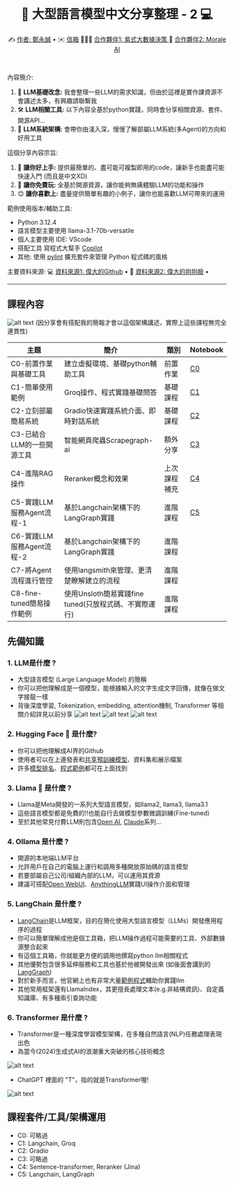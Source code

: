 <div align="center">
  <h1>🤖 大型語言模型中文分享整理 - 2 💻</h1>
  <p align="center">
    ✍️ <a href="https://hackmd.io/@pputzh5cRhi6gZI0csfiyA/H1ejIyxHR"> 作者: 鄭永誠</a> • 
    ✉️ <a href="mailto:jason0304050607@gmail.com">信箱</a> 
    🧑‍🤝‍🧑 <a href="https://www.dalabx.com.tw//"> 合作夥伴1: 紫式大數據決策 </a>
    👫 <a href="https://moraleai.com/"> 合作夥伴2: Morale AI </a>
  </p>
</div>
<br/>

內容簡介:
1. 🍻 **LLM基礎改念:** 我會整理一些LLM的需求知識，但由於這裡是實作課資源不會講述太多，有興趣請聯繫我
2. 🛠️ **LLM相關工具:** 以下內容全基於python實踐，同時會分享相關資源、套件、開源API...
3. 💬 **LLM系統架構:** 會帶你由淺入深，慢慢了解部屬LLM系統(多Agent)的方向和好用工具


這個分享內容宗旨:
1. 🧩 **讓你好上手:** 提供最簡單的、盡可能可複製即用的code，讓新手也能盡可能快速入門 (而且是中文XD)
2. 🎈 **讓你免費玩:** 全基於開源資源，讓你能夠無痛體驗LLM的功能和操作
3. 😊 **讓你喜歡上:** 盡量提供簡單有趣的小例子，讓你也能喜歡LLM可帶來的運用

範例使用版本/輔助工具:
- Python 3.12.4
- 語言模型主要使用 llama-3.1-70b-versatile
- 個人主要使用 IDE: VScode
- 搭配工具 寫程式大幫手 [Copilot](https://github.com/features/copilot)
- 其他: 使用 [pylint](https://code.visualstudio.com/docs/python/linting) 擴充套件來管理 Python 程式碼的風格

主要資料來源:
  💻 <a href="https://github.com/">資料來源1: 偉大的Github</a> • 
  🤗 <a href="https://huggingface.co/">資料來源2: 偉大的抱抱臉</a> • 

---------------
  

## 課程內容
![alt text](images/image.png)
(因分享會有搭配我的簡報才會以這個架構講述，實際上這些課程無完全連貫性)

| 主題 | 簡介 | 類別 | Notebook |
|----------|-------------|----------|----------|
| C0-前置作業與基礎工具|建立虛擬環境、基礎python輔助工具| 前置作業 |[C0](C0-Basic_info.ipynb)|
| C1-簡單使用範例|Groq操作、程式實踐基礎問答| 基礎課程 |[C1](C1-Get_start_with_groq.ipynb)|
| C2-立刻部屬簡易系統|Gradio快速實踐系統介面、即時對話系統| 基礎課程 |[C2](C2-Create_llm_ui.ipynb) |
| C3-已結合LLM的一些開源工具|智能網頁爬蟲Scrapegraph-ai| 額外分享 |[C3](C3-Ai_tools.ipynb)|
| C4-進階RAG操作|Reranker概念和效果| 上次課程補充 |[C4](C4-Advanced_rag.ipynb)|
| C5-實踐LLM服務Agent流程-1|基於Langchain架構下的LangGraph實踐| 進階課程 |[C5](C5-Agent_flow.ipynb)|
| C6-實踐LLM服務Agent流程-2|基於Langchain架構下的LangGraph實踐| 進階課程 ||
| C7-將Agent流程進行管控|使用langsmith來管理、更清楚瞭解建立的流程| 進階課程 ||
| C8-fine-tuned簡易操作範例|使用Unsloth簡易實踐fine tuned(只放程式碼、不實際運行)| 進階課程 ||


## 先備知識
### 1. LLM是什麼 ?
- 大型語言模型 (Large Language Model) 的簡稱
- 你可以把他理解成是一個模型，能根據輸入的文字生成文字回傳，就像在做文字接龍一樣
- 背後深度學習, Tokenization, embedding, attention機制, Transformer 等相關介紹詳見以前分享
![alt text](images/image-2.png)
![alt text](images/image-3.png)
![alt text](images/image-5.png)

### 2. Hugging Face 🤗 是什麼?
- 你可以把他理解成AI界的Github
- 使用者可以在上邊發表和[共享預訓練模型](https://huggingface.co/docs/transformers/model_sharing)、資料集和展示檔案
- 許多[模型排名](https://huggingface.co/spaces/open-llm-leaderboard/open_llm_leaderboard)、[程式範例](https://huggingface.co/docs/transformers/llm_tutorial)都可在上面找到

### 3. Llama 🦙 是什麼 ?
- Llama是Meta開發的一系列大型語言模型，如llama2, llama3, llama3.1
- 這些語言模型都是免費的!!也能自行去做模型參數微調訓練(Fine-tuned)
- 至於其他常見付費LLM則包含[Open AI](https://openai.com/index/openai-api/), [Claude](https://www.anthropic.com/api)系列...

### 4. Ollama 是什麼 ?
- 開源的本地端LLM平台
- 允許用戶在自己的電腦上運行和調用多種開放原始碼的語言模型
- 若要部屬自己公司/組織內部的LLM，可以運用其資源
- 建議可搭配[Open WebUI](https://docs.openwebui.com/)、[AnythingLLM](https://anythingllm.com/)實踐UI操作介面和管理

### 5. LangChain 是什麼 ?
- [LangChain](https://python.langchain.com/v0.2/docs/introduction/)是LLM框架，目的在簡化使用大型語言模型（LLMs）開發應用程序的過程
- 你可以簡單理解成他是個工具箱，把LLM操作過程可能需要的工具、外部數據源整合起來
- 有這個工具箱，你就能更方便的調用他撰寫python llm相關程式
- 其他優勢包含很多延伸服務和工具也基於他被開發出來 (如後面會講到的[LangGraph](https://langchain-ai.github.io/langgraph/))
- 對於新手而言，他官網上也有非常大量[範例程式](https://python.langchain.com/v0.2/docs/tutorials/llm_chain/)輔助你實踐llm
- 其他常用框架還有LlamaIndex，其更擅長處理文本(e.g.非結構資訊)、自定義知識庫、有多種索引查詢功能

### 6. Transformer 是什麼 ?
- Transformer是一種深度學習模型架構，在多種自然語言(NLP)任務處理表現出色
- 為當今(2024)生成式AI的浪潮重大突破的核心技術概念

![alt text](images/image-6.png)

- ChatGPT 裡面的 "T"，指的就是Transformer喔!

![alt text](images/image-7.png)


## 課程套件/工具/架構運用
- C0: 可略過
- C1: Langchain, Groq
- C2: Gradio
- C3: 可略過
- C4: Sentence-transformer, Reranker (Jina)
- C5: Langchain, LangGraph

